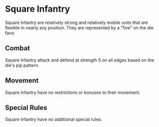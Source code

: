 # Square Infantry
Square Infantry are relatively strong and relatively mobile units that are flexible in nearly any position. They are represented by a "five" on the die face.

## Combat
Square Infantry attack and defend at strength 5 on all edges based on the die's pip pattern.

## Movement
Square Infantry have no restrictions or bonuses to their movement.

## Special Rules
Square Infantry have no additional special rules.
